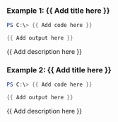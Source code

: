 ### Example 1: {{ Add title here }}
```powershell
PS C:\> {{ Add code here }}

{{ Add output here }}
```

{{ Add description here }}



### Example 2: {{ Add title here }}
```powershell
PS C:\> {{ Add code here }}

{{ Add output here }}
```

{{ Add description here }}

